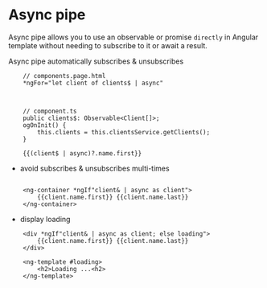 # Async pipe

Async pipe allows you to use an observable or promise `directly` in Angular template without needing to subscribe to it or await a result.

Async pipe automatically subscribes & unsubscribes

```
    // components.page.html
    *ngFor="let client of clients$ | async"



    // component.ts
    public clients$: Observable<Client[]>;    
    ogOnInit() {
        this.clients = this.clientsService.getClients();
    }
```


```
    {{(client$ | async)?.name.first}}

```

- avoid subscribes & unsubscribes multi-times
```
   
    <ng-container *ngIf"client& | async as client">
        {{client.name.first}} {{client.name.last}}
    </ng-container>
```

- display loading 
```
    <div *ngIf"client& | async as client; else loading">
        {{client.name.first}} {{client.name.last}}
    </div>

    <ng-template #loading>
        <h2>Loading ...<h2>
    </ng-template>
```

